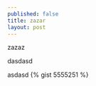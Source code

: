 ```yaml
---
published: false
title: zazar
layout: post
---
```

zazaz
<p>dasdasd</p>
asdasd
{% gist 5555251 %}